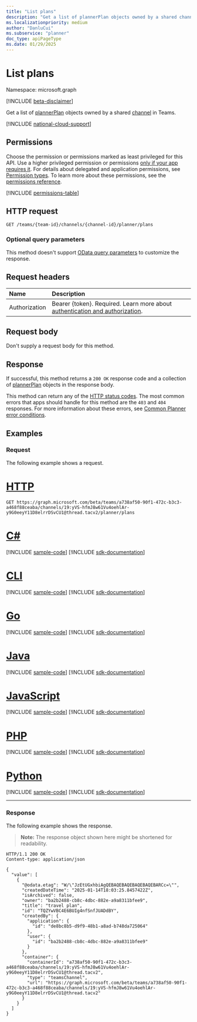 ```yaml
---
title: "List plans"
description: "Get a list of plannerPlan objects owned by a shared channel in Teams."
ms.localizationpriority: medium
author: "DanluCui"
ms.subservice: "planner"
doc_type: apiPageType
ms.date: 01/29/2025
---
```


# List plans

Namespace: microsoft.graph

[!INCLUDE [beta-disclaimer](../../includes/beta-disclaimer.md)]

Get a list of [plannerPlan](../resources/plannerplan.md) objects owned by a shared [channel](../resources/channel.md) in Teams.

[!INCLUDE [national-cloud-support](../../includes/global-us.md)]

## Permissions
Choose the permission or permissions marked as least privileged for this API. Use a higher privileged permission or permissions [only if your app requires it](/graph/permissions-overview#best-practices-for-using-microsoft-graph-permissions). For details about delegated and application permissions, see [Permission types](/graph/permissions-overview#permission-types). To learn more about these permissions, see the [permissions reference](/graph/permissions-reference).

<!-- { "blockType": "permissions", "name": "teamschannelplanner_list_plans" } -->
[!INCLUDE [permissions-table](../includes/permissions/teamschannelplanner-list-plans-permissions.md)]

## HTTP request
<!-- { "blockType": "ignored" } -->
```http
GET /teams/{team-id}/channels/{channel-id}/planner/plans
```

### Optional query parameters

This method doesn't support [OData query parameters](/graph/query-parameters) to customize the response.

## Request headers
| Name      |Description|
|:----------|:----------|
|Authorization|Bearer {token}. Required. Learn more about [authentication and authorization](/graph/auth/auth-concepts).|

## Request body
Don't supply a request body for this method.

## Response

If successful, this method returns a `200 OK` response code and a collection of [plannerPlan](../resources/plannerplan.md) objects in the response body.

This method can return any of the [HTTP status codes](/graph/errors). The most common errors that apps should handle for this method are the `403` and `404` responses. For more information about these errors, see [Common Planner error conditions](../resources/planner-overview.md#common-planner-error-conditions).

## Examples

### Request

The following example shows a request.

# [HTTP](#tab/http)
<!-- {
  "blockType": "request",
  "name": "list_plans_owned_by_channel",
  "sampleKeys" : ["a738af50-90f1-472c-b3c3-a468f88ceaba", "19:yVS-hfmJ8w61Vu4oehlAr-y9G0eeyY11D8elrrDSvCU1@thread.tacv2"]
}-->
```msgraph-interactive
GET https://graph.microsoft.com/beta/teams/a738af50-90f1-472c-b3c3-a468f88ceaba/channels/19:yVS-hfmJ8w61Vu4oehlAr-y9G0eeyY11D8elrrDSvCU1@thread.tacv2/planner/plans
```

# [C#](#tab/csharp)
[!INCLUDE [sample-code](../includes/snippets/csharp/list-plans-owned-by-channel-csharp-snippets.md)]
[!INCLUDE [sdk-documentation](../includes/snippets/snippets-sdk-documentation-link.md)]

# [CLI](#tab/cli)
[!INCLUDE [sample-code](../includes/snippets/cli/list-plans-owned-by-channel-cli-snippets.md)]
[!INCLUDE [sdk-documentation](../includes/snippets/snippets-sdk-documentation-link.md)]

# [Go](#tab/go)
[!INCLUDE [sample-code](../includes/snippets/go/list-plans-owned-by-channel-go-snippets.md)]
[!INCLUDE [sdk-documentation](../includes/snippets/snippets-sdk-documentation-link.md)]

# [Java](#tab/java)
[!INCLUDE [sample-code](../includes/snippets/java/list-plans-owned-by-channel-java-snippets.md)]
[!INCLUDE [sdk-documentation](../includes/snippets/snippets-sdk-documentation-link.md)]

# [JavaScript](#tab/javascript)
[!INCLUDE [sample-code](../includes/snippets/javascript/list-plans-owned-by-channel-javascript-snippets.md)]
[!INCLUDE [sdk-documentation](../includes/snippets/snippets-sdk-documentation-link.md)]

# [PHP](#tab/php)
[!INCLUDE [sample-code](../includes/snippets/php/list-plans-owned-by-channel-php-snippets.md)]
[!INCLUDE [sdk-documentation](../includes/snippets/snippets-sdk-documentation-link.md)]

# [Python](#tab/python)
[!INCLUDE [sample-code](../includes/snippets/python/list-plans-owned-by-channel-python-snippets.md)]
[!INCLUDE [sdk-documentation](../includes/snippets/snippets-sdk-documentation-link.md)]

---

### Response

The following example shows the response.

>**Note:** The response object shown here might be shortened for readability.
<!-- {
  "blockType": "response",
  "truncated": true,
  "@odata.type": "Collection(microsoft.graph.plannerPlan)"
} -->
```http
HTTP/1.1 200 OK
Content-type: application/json

{
  "value": [
    {
      "@odata.etag": "W/\"JzEtUGxhbiAgQEBAQEBAQEBAQEBAQEBARCc=\"",
      "createdDateTime": "2025-01-14T18:03:25.8457422Z",
      "isArchived": false,
      "owner": "ba2b2488-cb8c-4dbc-882e-a9a8311bfee9",
      "title": "travel plan",
      "id": "TQZYwVBC4E6BUIg4nfSnfJUADdBY",
      "createdBy": {
        "application": {
          "id": "de8bc8b5-d9f9-48b1-a8ad-b748da725064"
        },
        "user": {
          "id": "ba2b2488-cb8c-4dbc-882e-a9a8311bfee9"
        }
      },
      "container": {
        "containerId": "a738af50-90f1-472c-b3c3-a468f88ceaba/channels/19:yVS-hfmJ8w61Vu4oehlAr-y9G0eeyY11D8elrrDSvCU1@thread.tacv2",
        "type": "teamsChannel",
        "url": "https://graph.microsoft.com/beta/teams/a738af50-90f1-472c-b3c3-a468f88ceaba/channels/19:yVS-hfmJ8w61Vu4oehlAr-y9G0eeyY11D8elrrDSvCU1@thread.tacv2"
      }
    }
  ]
}
```

<!-- uuid: 3da1192e-9af9-47d4-b32c-1ba82ddabcd1
2025-01-15 22:58:43 UTC -->
<!--
{
  "type": "#page.annotation",
  "description": "List plans",
  "keywords": "",
  "section": "documentation",
  "tocPath": "",
  "suppressions": [
  ]
}
-->
